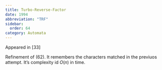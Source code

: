 ```yaml
---
title: Turbo-Reverse-Factor
date: 1994
abbreviation: "TRF"
sidebar:
  order: 64
category: Automata
---
```


Appeared in [33]

Refinement of (62). It remembers the characters matched in the previuos attempt. It’s complexity id $O(n)$ in time.
